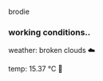 brodie

<!--weather_start-->
### working conditions..

weather: broken clouds ☁️

temp: 15.37 °C 👕

<!--weather_end-->
